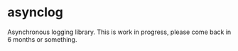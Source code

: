 # asynclog
Asynchronous logging library. This is work in progress, please come back in 6 months or something.
